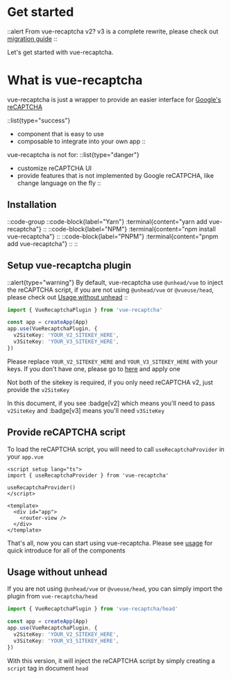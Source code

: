 # Get started

::alert
From vue-recaptcha v2? v3 is a complete rewrite, please check out [migration guide](./guide/migration)
::

Let's get started with vue-recaptcha.

# What is vue-recaptcha

vue-recaptcha is just a wrapper to provide an easier interface for [Google's reCAPTCHA][recaptcha]

::list{type="success"}
- component that is easy to use
- composable to integrate into your own app
::

vue-recaptcha is not for:
::list{type="danger"}
- customize reCAPTCHA UI
- provide features that is not implemented by Google reCATPCHA, like change language on the fly
::

[recaptcha]: https://developers.google.com/recaptcha/

## Installation

::code-group
  ::code-block{label="Yarn"}
    :terminal{content="yarn add vue-recaptcha"}
  ::
  ::code-block{label="NPM"}
    :terminal{content="npm install vue-recaptcha"}
  ::
  ::code-block{label="PNPM"}
    :terminal{content="pnpm add vue-recaptcha"}
  ::
::

## Setup vue-recaptcha plugin

::alert{type="warning"}
By default, vue-recaptcha use `@unhead/vue` to inject the reCAPTCHA script, if you are not using `@unhead/vue` or `@vueuse/head`, please check out [Usage without unhead](#usage-without-unhead)
::

```ts
import { VueRecaptchaPlugin } from 'vue-recaptcha'

const app = createApp(App)
app.use(VueRecaptchaPlugin, {
  v2SiteKey: 'YOUR_V2_SITEKEY_HERE',
  v3SiteKey: 'YOUR_V3_SITEKEY_HERE',
})
```

Please replace `YOUR_V2_SITEKEY_HERE` and `YOUR_V3_SITEKEY_HERE` with your keys. If you don't have one, please go to [here](https://www.google.com/recaptcha/admin) and apply one

Not both of the sitekey is required, if you only need reCAPTCHA v2, just provide the `v2SiteKey`

In this document, if you see :badge[v2] which means you'll need to pass `v2SiteKey` and :badge[v3] means you'll need `v3SiteKey`

## Provide reCAPTCHA script

To load the reCAPTCHA script, you will need to call `useRecaptchaProvider` in your `app.vue`

```vue
<script setup lang="ts">
import { useRecaptchaProvider } from 'vue-recaptcha'

useRecaptchaProvider()
</script>

<template>
  <div id="app">
    <router-view />
  </div>
</template>
```

That's all, now you can start using vue-recaptcha. Please see [usage](./guide/usage) for quick introduce for all of the components

## Usage without unhead

If you are not using `@unhead/vue` or `@vueuse/head`, you can simply import the plugin from `vue-recaptcha/head`

```ts
import { VueRecaptchaPlugin } from 'vue-recaptcha/head'

const app = createApp(App)
app.use(VueRecaptchaPlugin, {
  v2SiteKey: 'YOUR_V2_SITEKEY_HERE',
  v3SiteKey: 'YOUR_V3_SITEKEY_HERE',
})
```

With this version, it will inject the reCAPTCHA script by simply creating a `script` tag in document `head`
